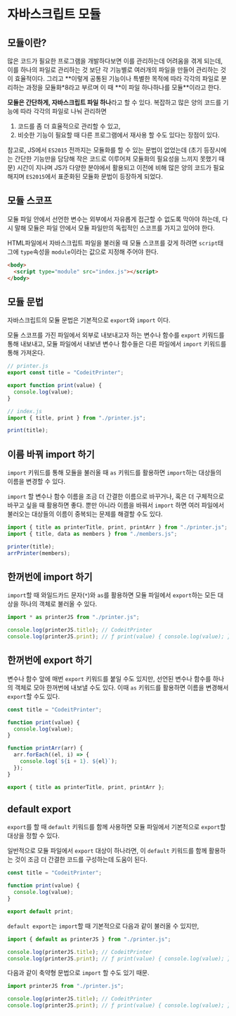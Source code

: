 # 자바스크립트 모듈

## 모듈이란?

많은 코드가 필요한 프로그램을 개발하다보면 이를 관리하는데 어려움을 겪게 되는데, 이를 하나의 파일로 관리하는 것 보단 각 기능별로 여러개의 파일을 만들어 관리하는 것이 효율적이다. 그리고 **이렇게 공통된 기능이나 특별한 목적에 따라 각각의 파일로 분리하는 과정을 모듈화\*8라고 부르며 이 때 **이 파일 하나하나를 모듈\*\*이라고 한다.

**모듈은 간단하게, 자바스크립트 파일 하나**라고 할 수 있다.
복잡하고 많은 양의 코드를 기능에 따라 각각의 파일로 나눠 관리하면

1. 코드를 좀 더 효율적으로 관리할 수 있고,
2. 비슷한 기능이 필요할 때 다른 프로그램에서 재사용 할 수도 있다는 장점이 있다.

참고로, JS에서 `ES2015` 전까지는 모듈화를 할 수 있는 문법이 없었는데 (초기 등장시에는 간단한 기능만을 담당해 작은 코드로 이루어져 모듈화의 필요성을 느끼지 못했기 때문) 시간이 지나며 JS가 다양한 분야에서 활용되고 이전에 비해 많은 양의 코드가 필요해지며 `ES2015`에서 표준화된 모듈화 문법이 등장하게 되었다.

## 모듈 스코프

모듈 파일 안에서 선언한 변수는 외부에서 자유롭게 접근할 수 없도록 막아야 하는데,
다시 말해 모듈은 파일 안에서 모듈 파일만의 독립적인 스코프를 가지고 있어야 한다.

HTML파일에서 자바스크립트 파일을 불러올 때 모듈 스코프를 갖게 하려면
`script`태그에 `type`속성을 `module`이라는 값으로 지정해 주어야 한다.

```html
<body>
  <script type="module" src="index.js"></script>
</body>
```

## 모듈 문법

자바스크립트의 모듈 문법은 기본적으로 `export`와 `import` 이다.

모듈 스코프를 가진 파일에서 외부로 내보내고자 하는 변수나 함수를 `export` 키워드를 통해 내보내고,
모듈 파일에서 내보낸 변수나 함수들은 다른 파일에서 `import` 키워드를 통해 가져온다.

```js
// printer.js
export const title = "CodeitPrinter";

export function print(value) {
  console.log(value);
}
```

```js
// index.js
import { title, print } from "./printer.js";

print(title);
```

## 이름 바꿔 import 하기

`import` 키워드를 통해 모듈을 불러올 때 `as` 키워드를 활용하면 `import`하는 대상들의 이름을 변경할 수 있다.

`import` 할 변수나 함수 이름을 조금 더 간결한 이름으로 바꾸거나, 혹은 더 구체적으로 바꾸고 싶을 때 활용하면 좋다.
뿐만 아니라 이름을 바꿔서 `import` 하면 여러 파일에서 불러오는 대상들의 이름이 중복되는 문제를 해결할 수도 있다.

```js
import { title as printerTitle, print, printArr } from "./printer.js";
import { title, data as members } from "./members.js";

printer(title);
arrPrinter(members);
```

## 한꺼번에 import 하기

`import`할 때 와일드카드 문자(`*`)와 `as`를 활용하면 모듈 파일에서 `export`하는 모든 대상을 하나의 객체로 불러올 수 있다.

```js
import * as printerJS from "./printer.js";

console.log(printerJS.title); // CodeitPrinter
console.log(printerJS.print); // ƒ print(value) { console.log(value); }
```

## 한꺼번에 export 하기

변수나 함수 앞에 매번 `export` 키워드를 붙일 수도 있지만, 선언된 변수나 함수를 하나의 객체로 모아 한꺼번에 내보낼 수도 있다.
이때 `as` 키워드를 활용하면 이름을 변경해서 `export`할 수도 있다.

```js
const title = "CodeitPrinter";

function print(value) {
  console.log(value);
}

function printArr(arr) {
  arr.forEach((el, i) => {
    console.log(`${i + 1}. ${el}`);
  });
}

export { title as printerTitle, print, printArr };
```

## default export

`export`를 할 때 `default` 키워드를 함께 사용하면 모듈 파일에서 기본적으로 `export`할 대상을 정할 수 있다.

일반적으로 모듈 파일에서 `export` 대상이 하나라면, 이 `default` 키워드를 함께 활용하는 것이 조금 더 간결한 코드를 구성하는데 도움이 된다.

```js
const title = "CodeitPrinter";

function print(value) {
  console.log(value);
}

export default print;
```

`default export`는 `import`할 때 기본적으로 다음과 같이 불러올 수 있지만,

```js
import { default as printerJS } from "./printer.js";

console.log(printerJS.title); // CodeitPrinter
console.log(printerJS.print); // ƒ print(value) { console.log(value); }
```

다음과 같이 축약형 문법으로 `import` 할 수도 있기 때문.

```js
import printerJS from "./printer.js";

console.log(printerJS.title); // CodeitPrinter
console.log(printerJS.print); // ƒ print(value) { console.log(value); }
```

